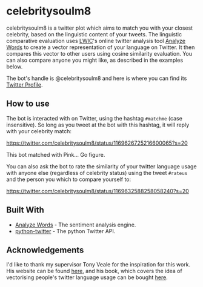 # celebritysoulm8

celebritysoulm8 is a twitter plot which aims to match you with your closest
celebrity, based on the linguistic content of your tweets. The linguistic
comparative evaluation uses [LWIC](http://liwc.wpengine.com/)'s online twitter
analysis tool [Analyze Words](https://analyzewords.com/) to create a vector
representation of your language on Twitter. It then compares this vector
to other users using cosine similarity evaluation. You can also compare anyone
you might like, as described in the examples below.

The bot's handle is @celebritysoulm8 and here is where you can find its
[Twitter Profile](https://twitter.com/celebritysoulm8).

## How to use

The bot is interacted with on Twitter, using the hashtag `#matchme` (case insensitive).
So long as you tweet at the bot with this hashtag, it will reply with your celebrity
match:

https://twitter.com/celebritysoulm8/status/1169626725216600065?s=20

This bot matched with Pink... Go figure.

You can also ask the bot to rate the similarity of your twitter language usage
with anyone else (regardless of celebrity status) using the tweet `#rateus` and
the person you which to compare yourself to:

https://twitter.com/celebritysoulm8/status/1169632588258058240?s=20

## Built With

* [Analyze Words](https://analyzewords.com/) - The sentiment analysis engine.
* [python-twitter](https://github.com/bear/python-twitter) - The python Twitter API.

## Acknowledgements

I'd like to thank my supervisor Tony Veale for the inspiration for this work.
His website can be found [here](http://afflatus.ucd.ie/), and his book, which
covers the idea of vectorising people's twitter language usage can be bought
[here](https://www.amazon.co.uk/Exploding-Creativity-Myth-Computational-Foundations/dp/1441181725/ref=sr_1_1?keywords=tony+veale&qid=1567622637&s=gateway&sr=8-1).
